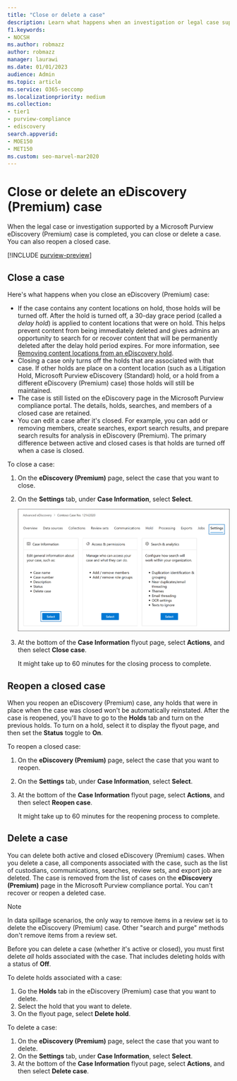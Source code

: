 ```yaml
---
title: "Close or delete a case"
description: Learn what happens when an investigation or legal case supported by a Microsoft Purview eDiscovery (Premium) case is closed or deleted.
f1.keywords:
- NOCSH
ms.author: robmazz
author: robmazz
manager: laurawi
ms.date: 01/01/2023
audience: Admin
ms.topic: article
ms.service: O365-seccomp
ms.localizationpriority: medium
ms.collection:
- tier1
- purview-compliance
- ediscovery
search.appverid: 
- MOE150
- MET150
ms.custom: seo-marvel-mar2020
---
```


# Close or delete an eDiscovery (Premium) case

When the legal case or investigation supported by a Microsoft Purview eDiscovery (Premium) case is completed, you can close or delete a case. You can also reopen a closed case.

[!INCLUDE [purview-preview](../includes/purview-preview.md)]

## Close a case

Here's what happens when you close an eDiscovery (Premium) case:

- If the case contains any content locations on hold, those holds will be turned off. After the hold is turned off, a 30-day grace period (called a *delay hold*) is applied to content locations that were on hold. This helps prevent content from being immediately deleted and gives admins an opportunity to search for or recover content that will be permanently deleted after the delay hold period expires. For more information, see [Removing content locations from an eDiscovery hold](ediscovery-create-holds.md#removing-content-locations-from-an-ediscovery-hold).
- Closing a case only turns off the holds that are associated with that case. If other holds are place on a content location (such as a Litigation Hold, Microsoft Purview eDiscovery (Standard) hold, or a hold from a different eDiscovery (Premium) case) those holds will still be maintained.
- The case is still listed on the eDiscovery page in the Microsoft Purview compliance portal. The details, holds, searches, and members of a closed case are retained.
- You can edit a case after it's closed. For example, you can add or removing members, create searches, export search results, and prepare search results for analysis in eDiscovery (Premium). The primary difference between active and closed cases is that holds are turned off when a case is closed.

To close a case:

1. On the **eDiscovery (Premium)** page, select the case that you want to close.

2. On the **Settings** tab, under **Case Information**, select **Select**.

   ![Access the case information flyout page in an eDiscovery (Premium) case.](..\media\AeDSelectCaseInformation.png) 

3. At the bottom of the **Case Information** flyout page, select **Actions**, and then select **Close case**.

   It might take up to 60 minutes for the closing process to complete.

## Reopen a closed case

When you reopen an eDiscovery (Premium) case, any holds that were in place when the case was closed won't be automatically reinstated. After the case is reopened, you'll have to go to the **Holds** tab and turn on the previous holds. To turn on a hold, select it to display the flyout page, and then set the **Status** toggle to **On**.

To reopen a closed case:

1. On the **eDiscovery (Premium)** page, select the case that you want to reopen.

2. On the **Settings** tab, under **Case Information**, select **Select**.

3. At the bottom of the **Case Information** flyout page, select **Actions**, and then select **Reopen case**.

   It might take up to 60 minutes for the reopening process to complete.

## Delete a case

You can delete both active and closed eDiscovery (Premium) cases. When you delete a case, all components associated with the case, such as the list of custodians, communications, searches, review sets, and export job are deleted. The case is removed from the list of cases on the **eDiscovery (Premium)** page in the Microsoft Purview compliance portal. You can't recover or reopen a deleted case.

> [!NOTE]
> In data spillage scenarios, the only way to remove items in a review set is to delete the eDiscovery (Premium) case. Other "search and purge" methods don't remove items from a review set.

Before you can delete a case (whether it's active or closed), you must first delete *all* holds associated with the case. That includes deleting holds with a status of **Off**.

To delete holds associated with a case:

1. Go the **Holds** tab in the eDiscovery (Premium) case that you want to delete.
2. Select the hold that you want to delete.
3. On the flyout page, select **Delete hold**.

To delete a case:

1. On the **eDiscovery (Premium)** page, select the case that you want to delete.
2. On the **Settings** tab, under **Case Information**, select **Select**.
3. At the bottom of the **Case Information** flyout page, select **Actions**, and then select **Delete case**.

